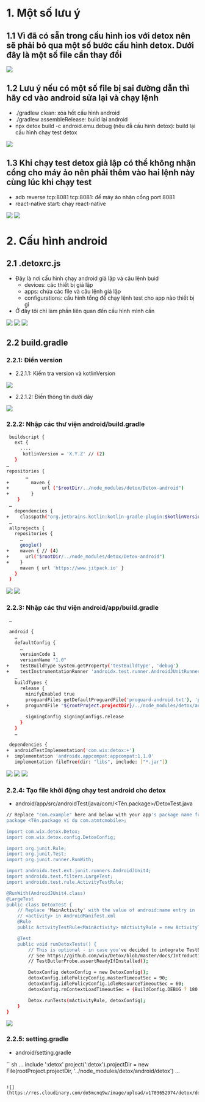 # 1. Một số lưu ý
## 1.1 Vì đã có sẵn trong cấu hình ios với detox nên sẽ phải bỏ qua một số bước cấu hình detox. Dưới đây là một số file cần thay đổi
   ![](https://res.cloudinary.com/do5mcnq9w/image/upload/v1703649075/detox/detox_android_all_file_change.png)

## 1.2 Lưu ý nếu có một số file bị sai đường dẫn thì hãy cd vào android sửa lại và chạy lệnh 
  - ./gradlew clean: xóa hết cấu hình android
  - ./gradlew assembleRelease: build lại android
  - npx detox build -c android.emu.debug (nếu đẫ cấu hình detox): build lại cấu hình chạy test detox
  
![](https://res.cloudinary.com/do5mcnq9w/image/upload/v1703647856/detox/download_x0fiaq.png)
  
## 1.3 Khi chạy test detox giả lập có thể không nhận cổng cho máy ảo nên phải thêm vào hai lệnh này cùng lúc khi chạy test
  - adb reverse tcp:8081 tcp:8081: để máy ảo nhận cổng port 8081
  - react-native start: chạy react-native

![](https://res.cloudinary.com/do5mcnq9w/image/upload/v1703648550/detox/detox_android_run_test_example.png)
![](https://res.cloudinary.com/do5mcnq9w/image/upload/v1703648690/detox/detox_adb_set_port.png)
  
   
# 2. Cấu hình android
## 2.1 .detoxrc.js
  - Đây là nơi cấu hình chạy android giả lập và câu lệnh buid
    - devices: các thiết bị giả lập
    - apps: chứa các file và câu lệnh giả lập
    - configurations: cấu hình tổng để chạy lệnh test cho app nào thiết bị gì
  - Ở đây tôi chỉ làm phần liên quan đến cấu hình mình cần 

![](https://res.cloudinary.com/do5mcnq9w/image/upload/v1703649973/detox/detox_android_detoxrc_emulator.png)
![](https://res.cloudinary.com/do5mcnq9w/image/upload/v1703650089/detox/detox_android_detoxrc_app.png)
![](https://res.cloudinary.com/do5mcnq9w/image/upload/v1703650170/detox/detox_android_detoxrc_configurations.png)

## 2.2 build.gradle
   ### 2.2.1: Điền version
   - 2.2.1.1: Kiểm tra version và kotlinVersion

![](https://res.cloudinary.com/do5mcnq9w/image/upload/v1703650870/detox/detox_android_build.gradle_check_version_build_and_kotlin.png)

   - 2.2.1.2: Điền thông tin dưới đây

![](https://res.cloudinary.com/do5mcnq9w/image/upload/v1703650550/detox/detox_android_build.gradle_buildscript%20%281%29.png)

   ### 2.2.2: Nhập các thư viện android/build.gradle
```sh
 buildscript {
   ext {
     ....
      kotlinVersion = 'X.Y.Z' // (2)
   }
…
repositories {
       …
+        maven {
+            url ("$rootDir/../node_modules/detox/Detox-android")
+        }
    }
 …
   dependencies {
+    classpath("org.jetbrains.kotlin:kotlin-gradle-plugin:$kotlinVersion") // (3)
 …
 allprojects {
   repositories {
     …
     google()
+    maven { // (4)
+      url("$rootDir/../node_modules/detox/Detox-android")
+    }
     maven { url 'https://www.jitpack.io' }
   }
 }
```

![](https://res.cloudinary.com/do5mcnq9w/image/upload/v1703650550/detox/detox_android_build.gradle_buildscript%20%281%29.png)
![](https://res.cloudinary.com/do5mcnq9w/image/upload/v1703651618/detox/detox_android_build.gradle_dependencies_and_allprojects%20%282%29.png)

   ### 2.2.3: Nhập các thư viện android/app/build.gradle
```sh
 …

 android {
   …
   defaultConfig {
     …
     versionCode 1
     versionName "1.0"
+    testBuildType System.getProperty('testBuildType', 'debug')
+    testInstrumentationRunner 'androidx.test.runner.AndroidJUnitRunner'
   …
   buildTypes {
     release {
       minifyEnabled true
       proguardFiles getDefaultProguardFile('proguard-android.txt'), 'proguard-rules.pro'
+      proguardFile "${rootProject.projectDir}/../node_modules/detox/android/detox/proguard-rules-app.pro"

       signingConfig signingConfigs.release
     }
   }
   …

 dependencies {
+  androidTestImplementation('com.wix:detox:+')
+  implementation 'androidx.appcompat:appcompat:1.1.0'
   implementation fileTree(dir: "libs", include: ["*.jar"])
```

![](https://res.cloudinary.com/do5mcnq9w/image/upload/v1703652057/detox/detox_android_app_build.gradle_android%20%282%29.png)
![](https://res.cloudinary.com/do5mcnq9w/image/upload/v1703651940/detox/detox_android_app_build.gradle_buildTypes%20%281%29.png)
![](https://res.cloudinary.com/do5mcnq9w/image/upload/v1703652165/detox/detox_android_app_build.gradle_dependencies%20%283%29.png)

   ### 2.2.4: Tạo file khởi động chạy test android cho detox
- android/app/src/androidTest/java/com/<Tên.package>/DetoxTest.java

```sh
// Replace "com.example" here and below with your app's package name from the top of MainActivity.java
package <Tên.package ví dụ com.atmtcmobile>;

import com.wix.detox.Detox;
import com.wix.detox.config.DetoxConfig;

import org.junit.Rule;
import org.junit.Test;
import org.junit.runner.RunWith;

import androidx.test.ext.junit.runners.AndroidJUnit4;
import androidx.test.filters.LargeTest;
import androidx.test.rule.ActivityTestRule;

@RunWith(AndroidJUnit4.class)
@LargeTest
public class DetoxTest {
    // Replace 'MainActivity' with the value of android:name entry in
    // <activity> in AndroidManifest.xml
    @Rule
    public ActivityTestRule<MainActivity> mActivityRule = new ActivityTestRule<>(MainActivity.class, false, false);

    @Test
    public void runDetoxTests() {
        // This is optional - in case you've decided to integrate TestButler
        // See https://github.com/wix/Detox/blob/master/docs/Introduction.Android.md#8-test-butler-support-optional
        // TestButlerProbe.assertReadyIfInstalled();

        DetoxConfig detoxConfig = new DetoxConfig();
        detoxConfig.idlePolicyConfig.masterTimeoutSec = 90;
        detoxConfig.idlePolicyConfig.idleResourceTimeoutSec = 60;
        detoxConfig.rnContextLoadTimeoutSec = (BuildConfig.DEBUG ? 180 : 60);

        Detox.runTests(mActivityRule, detoxConfig);
    }
}
```


![](https://res.cloudinary.com/do5mcnq9w/image/upload/v1703652458/detox/detox_android_detoxtest.java.png)

### 2.2.5: setting.gradle
- android/setting.gradle

`` sh
...
include ':detox'
project(':detox').projectDir = new File(rootProject.projectDir, '../node_modules/detox/android/detox')
...
```

![](https://res.cloudinary.com/do5mcnq9w/image/upload/v1703652974/detox/download_kelegn.png)
